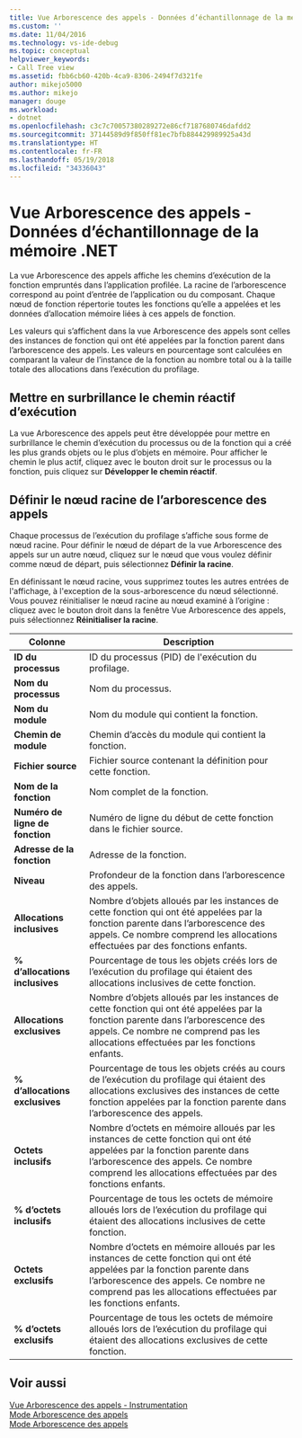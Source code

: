 ```yaml
---
title: Vue Arborescence des appels - Données d’échantillonnage de la mémoire .NET | Microsoft Docs
ms.custom: ''
ms.date: 11/04/2016
ms.technology: vs-ide-debug
ms.topic: conceptual
helpviewer_keywords:
- Call Tree view
ms.assetid: fbb6cb60-420b-4ca9-8306-2494f7d321fe
author: mikejo5000
ms.author: mikejo
manager: douge
ms.workload:
- dotnet
ms.openlocfilehash: c3c7c70057380289272e86cf7187680746dafdd2
ms.sourcegitcommit: 37144589d9f850ff81ec7bfb884429989925a43d
ms.translationtype: HT
ms.contentlocale: fr-FR
ms.lasthandoff: 05/19/2018
ms.locfileid: "34336043"
---
```

# <a name="call-tree-view---net-memory-sampling-data"></a>Vue Arborescence des appels - Données d’échantillonnage de la mémoire .NET
La vue Arborescence des appels affiche les chemins d’exécution de la fonction empruntés dans l’application profilée. La racine de l’arborescence correspond au point d’entrée de l’application ou du composant. Chaque nœud de fonction répertorie toutes les fonctions qu’elle a appelées et les données d’allocation mémoire liées à ces appels de fonction.  
  
 Les valeurs qui s’affichent dans la vue Arborescence des appels sont celles des instances de fonction qui ont été appelées par la fonction parent dans l’arborescence des appels. Les valeurs en pourcentage sont calculées en comparant la valeur de l’instance de la fonction au nombre total ou à la taille totale des allocations dans l’exécution du profilage.  
  
## <a name="highlight-the-execution-hot-path"></a>Mettre en surbrillance le chemin réactif d’exécution  
 La vue Arborescence des appels peut être développée pour mettre en surbrillance le chemin d’exécution du processus ou de la fonction qui a créé les plus grands objets ou le plus d’objets en mémoire. Pour afficher le chemin le plus actif, cliquez avec le bouton droit sur le processus ou la fonction, puis cliquez sur **Développer le chemin réactif**.  
  
## <a name="set-the-call-tree-root-node"></a>Définir le nœud racine de l’arborescence des appels  
 Chaque processus de l’exécution du profilage s’affiche sous forme de nœud racine. Pour définir le nœud de départ de la vue Arborescence des appels sur un autre nœud, cliquez sur le nœud que vous voulez définir comme nœud de départ, puis sélectionnez **Définir la racine**.  
  
 En définissant le nœud racine, vous supprimez toutes les autres entrées de l'affichage, à l'exception de la sous-arborescence du nœud sélectionné. Vous pouvez réinitialiser le nœud racine au nœud examiné à l’origine : cliquez avec le bouton droit dans la fenêtre Vue Arborescence des appels, puis sélectionnez **Réinitialiser la racine**.  
  
|Colonne|Description|  
|------------|-----------------|  
|**ID du processus**|ID du processus (PID) de l'exécution du profilage.|  
|**Nom du processus**|Nom du processus.|  
|**Nom du module**|Nom du module qui contient la fonction.|  
|**Chemin de module**|Chemin d’accès du module qui contient la fonction.|  
|**Fichier source**|Fichier source contenant la définition pour cette fonction.|  
|**Nom de la fonction**|Nom complet de la fonction.|  
|**Numéro de ligne de fonction**|Numéro de ligne du début de cette fonction dans le fichier source.|  
|**Adresse de la fonction**|Adresse de la fonction.|  
|**Niveau**|Profondeur de la fonction dans l’arborescence des appels.|  
|**Allocations inclusives**|Nombre d’objets alloués par les instances de cette fonction qui ont été appelées par la fonction parente dans l’arborescence des appels. Ce nombre comprend les allocations effectuées par des fonctions enfants.|  
|**% d’allocations inclusives**|Pourcentage de tous les objets créés lors de l’exécution du profilage qui étaient des allocations inclusives de cette fonction.|  
|**Allocations exclusives**|Nombre d’objets alloués par les instances de cette fonction qui ont été appelées par la fonction parente dans l’arborescence des appels. Ce nombre ne comprend pas les allocations effectuées par les fonctions enfants.|  
|**% d’allocations exclusives**|Pourcentage de tous les objets créés au cours de l’exécution du profilage qui étaient des allocations exclusives des instances de cette fonction appelées par la fonction parente dans l’arborescence des appels.|  
|**Octets inclusifs**|Nombre d’octets en mémoire alloués par les instances de cette fonction qui ont été appelées par la fonction parente dans l’arborescence des appels. Ce nombre comprend les allocations effectuées par des fonctions enfants.|  
|**% d’octets inclusifs**|Pourcentage de tous les octets de mémoire alloués lors de l’exécution du profilage qui étaient des allocations inclusives de cette fonction.|  
|**Octets exclusifs**|Nombre d’octets en mémoire alloués par les instances de cette fonction qui ont été appelées par la fonction parente dans l’arborescence des appels. Ce nombre ne comprend pas les allocations effectuées par les fonctions enfants.|  
|**% d’octets exclusifs**|Pourcentage de tous les octets de mémoire alloués lors de l’exécution du profilage qui étaient des allocations exclusives de cette fonction.|  
  
## <a name="see-also"></a>Voir aussi  
 [Vue Arborescence des appels - Instrumentation](../profiling/call-tree-view-dotnet-memory-instrumentation-data.md)   
 [Mode Arborescence des appels](../profiling/call-tree-view-sampling-data.md)   
 [Mode Arborescence des appels](../profiling/call-tree-view-instrumentation-data.md)